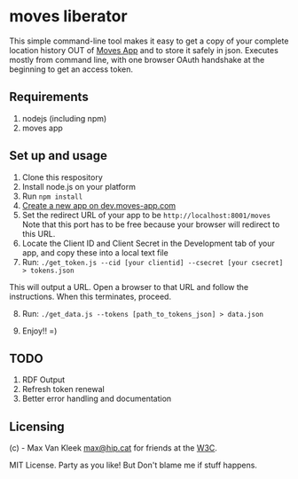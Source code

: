 moves liberator
=========

This simple command-line tool makes it easy to get a copy of your complete location history OUT of [Moves App](http://moves-app.com) and to store it safely in json.  Executes mostly from command line, with one browser OAuth handshake at the beginning to get an access token. 

Requirements
------
1. nodejs (including npm)
2. moves app

Set up and usage
------

1. Clone this respository
2. Install node.js on your platform
3. Run ``npm install``
4. [Create a new app on dev.moves-app.com](https://dev.moves-app.com/apps)
5. Set the redirect URL of your app to be ``http://localhost:8001/moves`` 
Note that this port has to be free because your browser will redirect to this URL.
6. Locate the Client ID and Client Secret in the Development tab of your app, and copy these into a local text file
7. Run: ``./get_token.js --cid [your clientid] --csecret [your csecret] > tokens.json``


This will output a URL. Open a browser to that URL and follow the instructions. When this terminates, proceed.

8. Run: ``./get_data.js --tokens [path_to_tokens_json] > data.json``

9. Enjoy!! =)

TODO
------
1. RDF Output
2. Refresh token renewal
3. Better error handling and documentation

Licensing
------
(c) - Max Van Kleek <max@hip.cat> for friends at the [W3C](http://w3c.org).

MIT License. Party as you like! But Don't blame me if stuff happens.